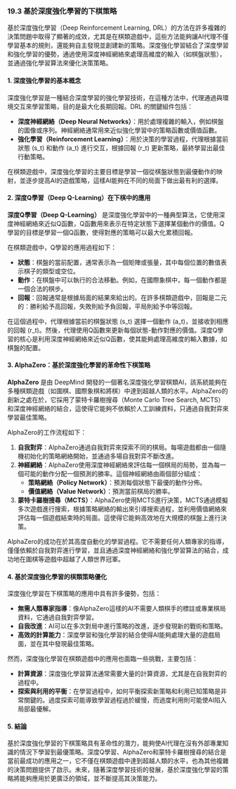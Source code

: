 ### 19.3 基於深度強化學習的下棋策略

基於深度強化學習（Deep Reinforcement Learning, DRL）的方法在許多複雜的決策問題中取得了顯著的成效，尤其是在棋類遊戲中，這些方法能夠讓AI代理不僅學習基本的規則，還能夠自主發現並創建新的策略。深度強化學習結合了深度學習和強化學習的優勢，通過使用深度神經網絡來處理高維度的輸入（如棋盤狀態），並通過強化學習算法來優化決策策略。

#### 1. 深度強化學習的基本概念

深度強化學習是一種結合深度學習的強化學習技術，在這種方法中，代理通過與環境交互來學習策略，目的是最大化長期回報。DRL 的關鍵組件包括：

- **深度神經網絡（Deep Neural Networks）**：用於處理複雜的輸入，例如棋盤的圖像或序列。神經網絡通常用來近似強化學習中的策略函數或價值函數。
- **強化學習（Reinforcement Learning）**：用於決策的學習過程，代理根據當前狀態 \(s_t\) 和動作 \(a_t\) 進行交互，根據回報 \(r_t\) 更新策略，最終學習出最佳行動策略。

在棋類遊戲中，深度強化學習的主要目標是學習一個從棋盤狀態到最優動作的映射，並逐步提高AI的遊戲策略，這樣AI能夠在不同的局面下做出最有利的選擇。

#### 2. 深度Q學習（Deep Q-Learning）在下棋中的應用

**深度Q學習（Deep Q-Learning）** 是深度強化學習中的一種典型算法，它使用深度神經網絡來近似Q函數，Q函數用來表示在特定狀態下選擇某個動作的價值。Q學習的目標是學習一個Q函數，使得對應的策略可以最大化累積回報。

在棋類遊戲中，Q學習的應用過程如下：

- **狀態**：棋盤的當前配置，通常表示為一個矩陣或張量，其中每個位置的數值表示棋子的類型或空位。
- **動作**：在棋盤中可以執行的合法移動。例如，在國際象棋中，每一個動作都是一個合法的棋步。
- **回報**：回報通常是根據局面的結果來給出的。在許多棋類遊戲中，回報是二元的：勝利給予高回報，失敗則給予負回報，平局則給予中等回報。

在這個過程中，代理根據當前的棋盤狀態 \(s_t\) 選擇一個動作 \(a_t\)，並接收到相應的回報 \(r_t\)。然後，代理使用Q函數來更新每個狀態-動作對應的價值。深度Q學習的核心是利用深度神經網絡來近似Q函數，使其能夠處理高維度的輸入數據，如棋盤的配置。

#### 3. AlphaZero：基於深度強化學習的革命性下棋策略

**AlphaZero** 是由 DeepMind 開發的一個著名深度強化學習棋類AI，該系統能夠在多種棋類遊戲（如圍棋、國際象棋和將棋）中達到超越人類的水平。AlphaZero的創新之處在於，它採用了蒙特卡羅樹搜尋（Monte Carlo Tree Search, MCTS）和深度神經網絡的結合，這使得它能夠不依賴於人工訓練資料，只通過自我對弈來學習最佳策略。

AlphaZero的工作流程如下：

1. **自我對弈**：AlphaZero通過自我對弈來探索不同的棋局。每場遊戲都由一個隨機初始化的策略網絡開始，並通過多場自我對弈不斷改進。
2. **神經網絡**：AlphaZero使用深度神經網絡來評估每一個棋局的局勢，並為每一個可能的動作分配一個預測的勝率。這個神經網絡由兩個部分組成：
   - **策略網絡（Policy Network）**：預測每個狀態下最優的動作分佈。
   - **價值網絡（Value Network）**：預測當前棋局的勝率。
3. **蒙特卡羅樹搜尋（MCTS）**：AlphaZero使用MCTS進行決策，MCTS通過模擬多次遊戲進行搜索，根據策略網絡的輸出來引導搜索過程，並利用價值網絡來評估每一個遊戲結束時的局面。這使得它能夠高效地在大規模的棋盤上進行決策。

AlphaZero的成功在於其高度自動化的學習過程。它不需要任何人類專家的指導，僅僅依賴於自我對弈進行學習，並且通過深度神經網絡和強化學習算法的結合，成功地在圍棋等遊戲中超越了人類世界冠軍。

#### 4. 基於深度強化學習的棋類策略優化

深度強化學習在下棋策略的應用中具有許多優勢，包括：

- **無需人類專家指導**：像AlphaZero這樣的AI不需要人類棋手的標註或專業棋局資料，它通過自我對弈學習。
- **自我改進**：AI可以在多次對局中進行策略的改進，逐步發現新的戰術和策略。
- **高效的計算能力**：深度學習和強化學習的結合使得AI能夠處理大量的遊戲局面，並在其中發現最佳策略。

然而，深度強化學習在棋類遊戲中的應用也面臨一些挑戰，主要包括：

- **計算資源**：深度強化學習算法通常需要大量的計算資源，尤其是在自我對弈的過程中。
- **探索與利用的平衡**：在學習過程中，如何平衡探索新策略和利用已知策略是非常關鍵的。過度探索可能導致學習過程過於緩慢，而過度利用則可能使AI陷入局部最優解。

#### 5. 結論

基於深度強化學習的下棋策略具有革命性的潛力，能夠使AI代理在沒有外部專業知識的情況下學習到最優策略。深度Q學習、AlphaZero和蒙特卡羅樹搜尋的結合是當前最成功的應用之一，它不僅在棋類遊戲中達到超越人類的水平，也為其他複雜的決策問題提供了啟示。未來，隨著深度學習技術的發展，基於深度強化學習的策略將能夠應用於更廣泛的領域，並不斷提高其決策能力。